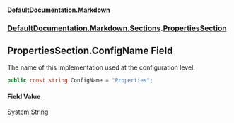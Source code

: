 #### [DefaultDocumentation\.Markdown](../../../../index.md 'index')
### [DefaultDocumentation\.Markdown\.Sections](../../../../index.md#DefaultDocumentation.Markdown.Sections 'DefaultDocumentation\.Markdown\.Sections').[PropertiesSection](index.md 'DefaultDocumentation\.Markdown\.Sections\.PropertiesSection')

## PropertiesSection\.ConfigName Field

The name of this implementation used at the configuration level\.

```csharp
public const string ConfigName = "Properties";
```

#### Field Value
[System\.String](https://docs.microsoft.com/en-us/dotnet/api/System.String 'System\.String')